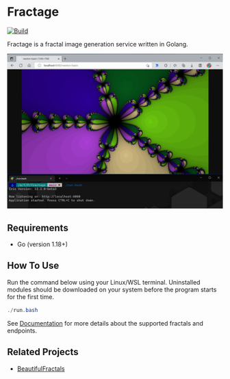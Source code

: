 # Fractage

[![Build](https://github.com/B3zaleel/fractage/actions/workflows/build.yml/badge.svg)](https://github.com/B3zaleel/fractage/actions/workflows/build.yml)

Fractage is a fractal image generation service written in Golang.

![Newton basin fractal generation with fractage](assets/readme-0.png)

## Requirements

+ Go (version 1.18+)

## How To Use

Run the command below using your Linux/WSL terminal. Uninstalled modules should be downloaded on your system before the program starts for the first time.

```powershell
./run.bash
```

See [Documentation](DOCUMENTATION.md) for more details about the supported fractals and endpoints.

## Related Projects

+ [BeautifulFractals](https://github.com/alex-titarenko/beautifulfractals)

